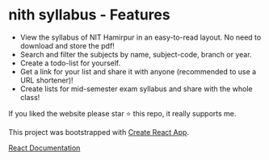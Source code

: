 # nith syllabus - Features

- View the syllabus of NIT Hamirpur in an easy-to-read layout. No need to download and store the pdf!
- Search and filter the subjects by name, subject-code, branch or year.
- Create a todo-list for yourself.
- Get a link for your list and share it with anyone (recommended to use a URL shortener)!
- Create lists for mid-semester exam syllabus and share with the whole class!

If you liked the website please star ⭐ this repo, it really supports me.

This project was bootstrapped with [Create React App](https://github.com/facebook/create-react-app).

[React Documentation](https://reactjs.org/docs/getting-started.html)
